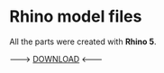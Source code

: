 # Rhino model files

All the parts were created with **Rhino 5**.

---> [DOWNLOAD](kopernikus_3dm.zip?raw=true) <---

